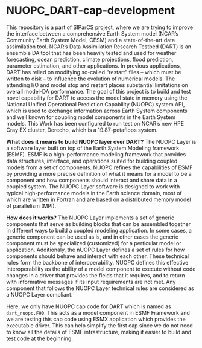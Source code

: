 # NUOPC_DART-cap-development
This repository is a part of SIParCS project, where we are trying to improve the interface between a comprehensive
Earth System model (NCAR’s Community Earth System Model, CESM) and a state-of-the-art
data assimilation tool. NCAR’s Data Assimilation Research Testbed (DART) is an ensemble DA
tool that has been heavily tested and used for weather forecasting, ocean prediction, climate
projections, flood prediction, parameter estimation, and other applications. In previous
applications, DART has relied on modifying so-called “restart” files – which must be written to
disk – to influence the evolution of numerical models. The attending I/O and model stop and
restart places substantial limitations on overall model-DA performance. The goal of this project
is to build and test novel capability for DART to access the model state in memory using the
National Unified Operational Prediction Capability (NUOPC) system API, which is used to exchange
information across Earth System components and well known for coupling model components in the Earth System models. This Work has been configured to run test on NCAR’s new HPE
Cray EX cluster, Derecho, which is a 19.87-petaflops system.

**What does it means to build NUOPC layer over DART?**
The NUOPC Layer is a software layer built on top of the Earth System Modeling framework (ESMF). ESMF is a high-performance modeling framework that provides data structures, interface, and operations suited for building coupled models from a set of components. NUOPC refines the capabilities of ESMF by providing a more precise definition of what it means for a model to be a component and how components should interact and share data in a coupled system. The NUOPC Layer software is designed to work with typical high-performance models in the Earth science domain, most of which are written in Fortran and are based on a distributed memory model of parallelism (MPI).

**How does it works?**
The NUOPC Layer implements a set of generic components that serve as building blocks that can be assembled together in different ways to build a coupled modeling application. In some cases, a generic component can be used as is, and in other cases the generic component must be specialized (customized) for a perticular model or application. Additionaly, the nUOPC Layer defines a set of rules for how components should behave and interact with each other. These technical rules form the backbone of interoperability. NUOPC defines this effective interoperability as the ability of a model component to execute without code changes in a driver that provides the fields that it requires, and to return with informative messages if its input requirements are not met. Any component that follows the NUOPC Layer technical rules are considered as a NUOPC Layer compliant.

Here, we only have NUOPC cap code for DART which is named as `dart_nuopc.F90`. This acts as a model component in ESMF Framework and we are testing this cap code using ESMX application which provides the executable driver. This can help simplify the first cap since we do not need to know all the details of ESMF infrastructure, making it easier to build and test code at the beginning.
